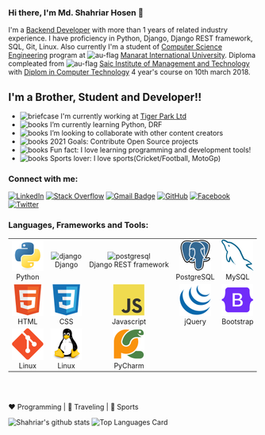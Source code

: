 ### Hi there, I'm Md. Shahriar Hosen 👋

I'm a <a href="https://www.google.com/search?q=Backend+developer">Backend Developer</a> with more than 1 years of related industry experience. I have proficiency in Python, Django, Django REST framework, SQL, Git, Linux. Also currently I'm a student of <a href="https://www.google.com/search?q=Computer+Science+Engineering">Computer Science Engineering</a> program at <img alt="au-flag" height=16px src="https://www.svgrepo.com/show/56332/bangladesh.svg"/> <a href="https://manarat.ac.bd/academics/academic-syllabus/cse/">Manarat International University</a>. Diploma compleated from <img alt="au-flag" height=16px src="https://www.svgrepo.com/show/56332/bangladesh.svg"/> <a href="https://www.simt.edu.bd/">Saic Institute of Management and Technology</a> with <a href="https://www.simt.edu.bd/course/computer-technology/">Diplom in Computer Technology</a> 4 year's course on 10th march 2018.

## I'm a Brother, Student and Developer!!

- <img alt="briefcase" height=16px src="https://www.svgrepo.com/show/29670/briefcase.svg"/> I'm currently working at [Tiger Park Ltd][jobwebsite]
- <img alt="books" height=16px src="https://www.svgrepo.com/show/230297/books-book.svg"/> I’m currently learning Python, DRF
- <img alt="books" height=16px src="https://www.svgrepo.com/show/211189/help.svg"/> I’m looking to collaborate with other content creators
- <img alt="books" height=16px src="https://www.svgrepo.com/show/211189/help.svg"/> 2021 Goals: Contribute Open Source projects
- <img alt="books" height=16px src="https://www.svgrepo.com/show/5335/crowd-funding.svg"/> Fun fact: I love learning programming and development tools!
- <img alt="books" height=16px src="https://www.svgrepo.com/show/11193/sports-balls.svg"/> Sports lover: I love sports(Cricket/Football, MotoGp)


### Connect with me:

<a href="https://www.linkedin.com/in/cseshahriar/" target="_blank"><img src="https://img.shields.io/badge/LinkedIn-%230077B5.svg?&style=flat-square&logo=linkedin&logoColor=white" alt="LinkedIn"></a>
[![Stack Overflow](https://img.shields.io/badge/-Stack%20Overflow-222222?style=flat-square&logo=stack-overflow&logoColor=white&link=https://stackoverflow.com/users/9227520/shahriar-hosen)](https://stackoverflow.com/users/9227520/shahriar-hosen)
[![Gmail Badge](https://img.shields.io/badge/-Gmail-c14438?style=flat-square&logo=Gmail&logoColor=white&link=mailto:cse.shahriar.hosen@gmail.com)](mailto:cse.shahriar.hosen@gmail.com)
[![GitHub](https://img.shields.io/badge/-GitHub-181717?style=flat-square&logo=github&link=https://github.com/cseshahriar/)](https://github.com/cseshahriar/)
<a href="https://www.facebook.com/cse.shahriar.hosen" target="_blank"><img src="https://img.shields.io/badge/Facebook-%231877F2.svg?&style=flat-square&logo=facebook&logoColor=white" alt="Facebook"></a>
[![Twitter](https://img.shields.io/badge/-Twitter-222222?style=flat-square&logo=twitter&logoColor=white&link=https://twitter.com/cseshahriar/)](https://twitter.com/cseshahriar)
<br/>

### Languages, Frameworks and Tools:

<table>
  <tr>
    <td align="center">
      <img alt="python" height=64px src="https://raw.githubusercontent.com/devicons/devicon/master/icons/python/python-original.svg">
      <br>Python
    </td>
    <td align="center">
      <img alt="django" height=64px src="https://cdn.worldvectorlogo.com/logos/django.svg">
      <br>Django
    </td>
    <td align="center">
      <img alt="postgresql" height=64px src="https://www.django-rest-framework.org/img/logo.png">
      <br>Django REST framework
    </td>
    <td align="center">
      <img alt="postgresql" height=64px src="https://raw.githubusercontent.com/devicons/devicon/master/icons/postgresql/postgresql-original.svg">
      <br>PostgreSQL
    </td>
    <td align="center">
      <img alt="mysql" height=64px src="https://raw.githubusercontent.com/devicons/devicon/master/icons/mysql/mysql-original.svg">
      <br>MySQL
    </td>
  </tr>
  
   <tr>
     <td align="center">
      <img alt="bootstrap" height=64px src="https://raw.githubusercontent.com/devicons/devicon/master/icons/html5/html5-original.svg">
      <br>HTML
    </td>
     <td align="center">
      <img alt="bootstrap" height=64px src="https://raw.githubusercontent.com/devicons/devicon/master/icons/css3/css3-original.svg">
      <br>CSS
    </td>
    <td align="center">
      <img alt="javascript" height=64px src="https://raw.githubusercontent.com/devicons/devicon/master/icons/javascript/javascript-original.svg">
      <br>Javascript
    </td>
    <td align="center">
      <img alt="jquery" height=64px src="https://raw.githubusercontent.com/devicons/devicon/master/icons/jquery/jquery-original.svg">
      <br>jQuery
    </td>
    <td align="center">
      <img alt="bootstrap" height=64px src="https://raw.githubusercontent.com/devicons/devicon/master/icons/bootstrap/bootstrap-plain.svg">
      <br>Bootstrap
    </td>
  </tr>
  
  <tr>
    <td align="center">
      <img alt="debian" height=64px src="https://raw.githubusercontent.com/devicons/devicon/master/icons/git/git-original.svg">
      <br>Linux
    </td>
    <td align="center">
      <img alt="debian" height=64px src="https://raw.githubusercontent.com/devicons/devicon/master/icons/linux/linux-original.svg">
      <br>Linux
    </td>
    <td align="center">
      <img alt="pycharm" height=64px src="https://raw.githubusercontent.com/devicons/devicon/master/icons/pycharm/pycharm-original.svg">
      <br>PyCharm
    </td>
  </tr>
</table>

<br />
<br/>

:heart: Programming | :blue_heart: Traveling | :black_heart: Sports
<br />

![Shahriar's github stats](https://github-readme-stats.vercel.app/api?username=cseshahriar&show_icons=true&hide_border=true&count_private=true)
![Top Languages Card](https://github-readme-stats.vercel.app/api/top-langs/?username=sajib1066&layout=compact)
<br/>

[cseshahriar]: https://github.com/cseshahriar
[website]: https://github.com/cseshahriar
[jobwebsite]: https://tiger-park.com/
[website]: https://github.com/cseshahriar
[twitter]: https://github.com/cseshahriar
[youtube]: https://github.com/cseshahriar
[instagram]: https://github.com/cseshahriar
[linkedin]: https://github.com/cseshahriar
